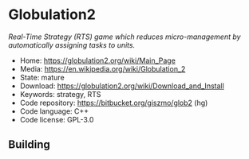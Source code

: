 # Globulation2

_Real-Time Strategy (RTS) game which reduces micro-management by automatically assigning tasks to units._

- Home: https://globulation2.org/wiki/Main_Page
- Media: https://en.wikipedia.org/wiki/Globulation_2
- State: mature
- Download: https://globulation2.org/wiki/Download_and_Install
- Keywords: strategy, RTS
- Code repository: https://bitbucket.org/giszmo/glob2 (hg)
- Code language: C++
- Code license: GPL-3.0

## Building



